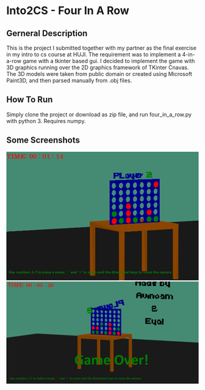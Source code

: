 # Into2CS - Four In A Row

## Gerneral Description
This is the project I submitted together with my partner as the final exercise in my intro to cs course at HUJI.
The requirement was to implement a 4-in-a-row game with a tkinter based gui. I decided to implement the game with 3D graphics running over the 2D graphics framework of TKinter Cnavas.
The 3D models were taken from public domain or created using Microsoft Paint3D, and then parsed manually from .obj files.

## How To Run
Simply clone the project or download as zip file, and run four_in_a_row.py with python 3. Requires numpy.

## Some Screenshots

![Screenshot 1](https://raw.githubusercontent.com/AviH0/intro2cs_4_in_a__row/master/docs/Screenshot_1.png "Screenshot 1")
![Screenshot 2](https://raw.githubusercontent.com/AviH0/intro2cs_4_in_a__row/master/docs/Screenshot_2.png "Screenshot 2")
